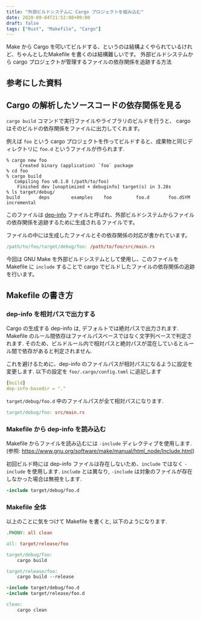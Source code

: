 ```yaml
---
title: "外部ビルドシステムに Cargo プロジェクトを組み込む"
date: 2020-09-04T21:52:08+09:00
draft: false
tags: ["Rust", "Makefile", "Cargo"]
---
```


Make から Cargo を叩いてビルドする、というのは結構よくやられているけれど、ちゃんとしたMakefile を書くのは結構難しいです。
外部ビルドシステムから cargo プロジェクトが管理するファイルの依存関係を追跡する方法

## 参考にした資料

## Cargo の解析したソースコードの依存関係を見る

`cargo build` コマンドで実行ファイルやライブラリのビルドを行うと、 cargo はそのビルドの依存関係をファイルに出力してくれます。

例えば `foo` という cargo プロジェクトを作ってビルドすると、成果物と同じディレクトリに `foo.d` というファイルが作られます.
```shell
% cargo new foo
     Created binary (application) `foo` package
% cd foo
% cargo build
   Compiling foo v0.1.0 (/path/to/foo)
    Finished dev [unoptimized + debuginfo] target(s) in 3.28s
% ls target/debug/
build       deps        examples    foo         foo.d       foo.dSYM    incremental
```

このファイルは [dep-info](https://doc.rust-lang.org/cargo/guide/build-cache.html#dep-info-files) 
ファイルと呼ばれ、外部ビルドシステムからファイルの依存関係を追跡するために生成されるファイルです。


ファイルの中には生成したファイルとその依存関係の対応が書かれています。

```makefile
/path/to/foo/target/debug/foo: /path/to/foo/src/main.rs
```

今回は GNU Make を外部ビルドシステムとして使用し、このファイルを Makefile に `include` することで cargo でビルドしたファイルの依存関係の追跡を行います。


## Makefile の書き方

### dep-info を相対パスで出力する

Cargo の生成する dep-info は, デフォルトでは絶対パスで出力されます.
Makefile のルール間依存はファイルパスベースではなく文字列ベースで判定されます.
そのため、ビルドルール内で相対パスと絶対パスが混在しているとルール間で依存があると判定されません.

これを避けるために、dep-info のファイルパスが相対パスになるように設定を変更します.
以下の設定を `foo/.cargo/config.toml` に追記します

```yaml
[build]
dep-info-basedir = "."
```

`target/debug/foo.d` 中のファイルパスが全て相対パスになります.

```makefile
target/debug/foo: src/main.rs
```

### Makefile から dep-info を読み込む

Makefile からファイルを読み込むには `-include` ディレクティブを使用します. (参照: https://www.gnu.org/software/make/manual/html_node/Include.html)

初回ビルド時には dep-info ファイルは存在しないため、`include` ではなく `-include` を使用します.
`include` とは異なり, `-include` は対象のファイルが存在しなかった場合は無視をします.

```makefile
-include target/debug/foo.d
```

### Makefile 全体

以上のことに気をつけて Makefile を書くと, 以下のようになります.

```makefile
.PHONY: all clean 

all: target/release/foo

target/debug/foo:
	cargo build

target/release/foo:
	cargo build --release

-include target/debug/foo.d
-include target/release/foo.d

clean:
	cargo clean
```

